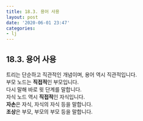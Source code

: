 ```yaml
---
title: 18.3. 용어 사용
layout: post
date: '2020-06-01 23:47'
categories:
- lj
---
```


## 18.3. 용어 사용

트리는 단순하고 직관적인 개념이며, 용어 역시 직관적입니다.  
부모 노드는 **직접적**인 부모입니다.  
다시 말해 바로 윗 단계를 말합니다.  
자식 노드 역시 **직접적**인 자식입니다.  
**자손**은 자식, 자식의 자식 등을 말합니다.  
**조상**은 부모, 부모의 부모 등을 말합니다.